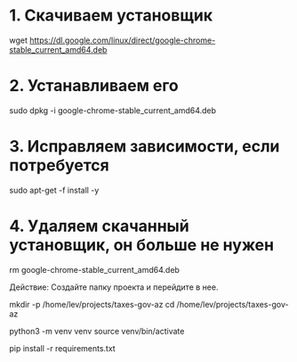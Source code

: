 # 1. Скачиваем установщик
wget https://dl.google.com/linux/direct/google-chrome-stable_current_amd64.deb

# 2. Устанавливаем его
sudo dpkg -i google-chrome-stable_current_amd64.deb

# 3. Исправляем зависимости, если потребуется
sudo apt-get -f install -y

# 4. Удаляем скачанный установщик, он больше не нужен
rm google-chrome-stable_current_amd64.deb


Действие: Создайте папку проекта и перейдите в нее.

mkdir -p /home/lev/projects/taxes-gov-az
cd /home/lev/projects/taxes-gov-az

python3 -m venv venv
source venv/bin/activate



pip install -r requirements.txt
